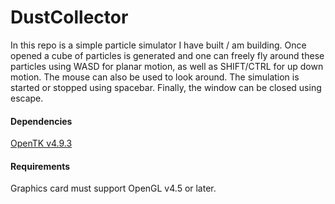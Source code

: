 # DustCollector

In this repo is a simple particle simulator I have built / am building. Once opened a cube of particles is generated and one can freely fly around these particles using WASD for planar motion, as well as SHIFT/CTRL for up down motion. The mouse can also be used to look around. The simulation is started or stopped using spacebar. Finally, the window can be closed using escape.


#### Dependencies
[OpenTK v4.9.3](https://www.nuget.org/packages/OpenTK/)

#### Requirements
Graphics card must support OpenGL v4.5 or later.
